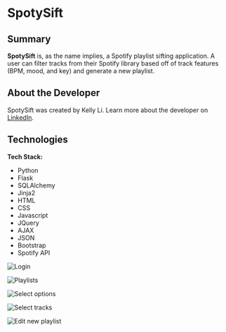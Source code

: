 # SpotySift

## Summary
**SpotySift** is, as the name implies, a Spotify playlist sifting application. A user can filter tracks from their Spotify library based off of track features (BPM, mood, and key) and generate a new playlist.

## About the Developer

SpotySift was created by Kelly Li. Learn more about the developer on [LinkedIn](https://www.linkedin.com/in/kellymhli).

## Technologies

**Tech Stack:**

- Python
- Flask
- SQLAlchemy
- Jinja2
- HTML
- CSS
- Javascript
- JQuery
- AJAX
- JSON
- Bootstrap
- Spotify API

![Login](https://i.gyazo.com/d8a0f5b4897fcbc11d74182c5cb19185.gif)

![Playlists](https://i.gyazo.com/b03236e0e136b0afcfd50127cd0a2e3a.gif)

![Select options](https://i.gyazo.com/13b283b9042ce427e9c11b1d360d76e3.gif)

![Select tracks](https://i.gyazo.com/7c8dc24fbeb415e8ed322cb084007ffb.gif)

![Edit new playlist](https://i.gyazo.com/2e7508fca5e237cd30dd7a51db42479a.gif)